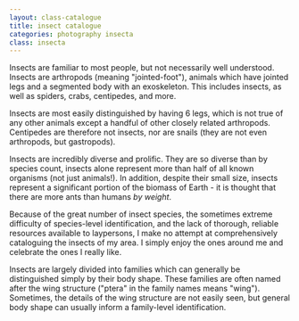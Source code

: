 ```yaml
---
layout: class-catalogue
title: insect catalogue
categories: photography insecta
class: insecta
---
```


Insects are familiar to most people, but not necessarily well understood.
Insects are arthropods (meaning "jointed-foot"), animals which have jointed legs and a segmented body
with an exoskeleton. This includes insects, as well as spiders, crabs,
centipedes, and more.

Insects are most easily distinguished by having 6 legs, which is not true of any other animals except a handful of other closely related arthropods. Centipedes are therefore not insects, nor are snails (they are not even arthropods, but gastropods).

Insects are incredibly diverse and prolific. They are so diverse than by species count, insects alone represent more than half of all known organisms (not just animals!). In addition, despite their small size, insects represent a significant portion of the biomass of Earth - it is thought that there are more ants than humans _by weight_.

Because of the great number of insect species, the sometimes extreme difficulty of species-level identification, and the lack of thorough, reliable resources available to laypersons, I make no attempt at comprehensively cataloguing the insects of my area. I simply enjoy the ones around me and celebrate the ones I really like.

Insects are largely divided into families which can generally be distinguished simply by their body shape. These families are often named after the wing structure ("ptera" in the family names means "wing"). Sometimes, the details of the wing structure are not easily seen, but general body shape can usually inform a family-level identification.

<!-- Some of the larger families include:
- **coleoptera**, meaning "covered wings", the beetles. Typically, it is quite easy to identify a beetle: unless it is in flight, you won't see its wings. Instead you will see its elytra, the movable armor plates which cover its wings. Beetles tend to have a "fully armored" look.
- **diptera**, meaning "two-winged", the true flies. If you can definitely identify a specimen as having only two wings, it is probably a diptera. Often the wings are folded back on the body at an angle (picture a housefly).
- **hymenoptera**, meaning "clasped wings". These are ants, bees, and wasps (but not termites!). Their name comes from a small hook which latches their front and back wings together - this can't be seen without careful examination, but most people are familiar with the body shape of bees, wasps, and ants. The hardest part of hymenoptera identification is the large number of diptera which mimic the shape and coloration of bees: without being familiar with all the local bee species, an observer should count the number of wings to be sure which family they are looking at. Hymenoptera can often sting; diptera cannot. -->

